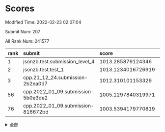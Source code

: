 # Scores

Modified Time: 2022-02-23 02:07:04

Submit Num: 207

All Rank Num: 241577

| rank |               submit               |       score        |       sigma        | pk_num |
| :--- | :--------------------------------- | :----------------- | :----------------- | :----- |
| 1    | jsonzb.test.submission_level_4     | 1013.285879124346  | 0.7923459942949429 | 4668   |
| 2    | jsonzb.test.test_1                 | 1013.1234016726919 | 0.7914847597073734 | 4662   |
| 3    | cpp.21_12_24.submission-2b2ea0d7   | 1012.310101153329  | 0.7703948541911362 | 4666   |
| 56   | cpp.2022_01_09.submission-5b0e3de2 | 1005.1297840319971 | 0.716098207360521  | 4667   |
| 76   | cpp.2022_01_09.submission-816672bd | 1003.5394179770819 | 0.7093410152980727 | 4665   |


<details>
<summary>全部</summary>

| rank |                 submit                 |       score        |       sigma        | pk_num |
| :--- | :------------------------------------- | :----------------- | :----------------- | :----- |
| 1    | jsonzb.test.submission_level_4         | 1013.285879124346  | 0.7923459942949429 | 4668   |
| 2    | jsonzb.test.test_1                     | 1013.1234016726919 | 0.7914847597073734 | 4662   |
| 3    | cpp.21_12_24.submission-2b2ea0d7       | 1012.310101153329  | 0.7703948541911362 | 4666   |
| 4    | gobigger.level_3.submission_level_3_11 | 1011.5748879552424 | 0.7684025432003346 | 4668   |
| 5    | gobigger.level_3.submission_level_3_16 | 1011.3636334064447 | 0.7700100904272151 | 4661   |
| 6    | gobigger.level_3.submission_level_3_34 | 1011.2191982859335 | 0.7897335371359364 | 4666   |
| 7    | gobigger.level_3.submission_level_3_3  | 1010.9807088789703 | 0.7767874786312753 | 4670   |
| 8    | gobigger.level_3.submission_level_3_24 | 1010.9254561523387 | 0.7562035182524132 | 4673   |
| 9    | gobigger.level_3.submission_level_3_37 | 1010.6395556367664 | 0.7675922546741906 | 4671   |
| 10   | gobigger.level_3.submission_level_3_35 | 1010.5737212008368 | 0.7479290177578011 | 4672   |
| 11   | gobigger.level_3.submission_level_3_36 | 1010.4949949701702 | 0.7482091647440317 | 4669   |
| 12   | gobigger.level_3.submission_level_3_26 | 1010.4888718720848 | 0.7762383041245366 | 4671   |
| 13   | gobigger.level_3.submission_level_3_22 | 1010.4481192478311 | 0.7576582896138514 | 4671   |
| 14   | gobigger.level_3.submission_level_3_30 | 1010.4362198238324 | 0.7767282245992948 | 4671   |
| 15   | gobigger.level_3.submission_level_3_32 | 1010.4204856282716 | 0.7384166715817836 | 4670   |
| 16   | gobigger.level_3.submission_level_3_25 | 1010.3699143884438 | 0.7584905038364109 | 4670   |
| 17   | gobigger.level_3.submission_level_3_45 | 1010.3611026703555 | 0.7689057407902159 | 4660   |
| 18   | gobigger.level_3.submission_level_3_14 | 1010.3427096052424 | 0.7598897050991659 | 4666   |
| 19   | gobigger.level_3.submission_level_3_6  | 1010.2535001856297 | 0.7647131902060105 | 4667   |
| 20   | gobigger.level_3.submission_level_3_20 | 1010.2468320057178 | 0.7599728701556393 | 4665   |
| 21   | gobigger.level_3.submission_level_3_47 | 1010.1755579760362 | 0.7644411294876886 | 4671   |
| 22   | gobigger.level_3.submission_level_3_42 | 1010.1057547262728 | 0.7617028781471411 | 4669   |
| 23   | gobigger.level_3.submission_level_3_4  | 1010.0718686237924 | 0.7538482039791994 | 4673   |
| 24   | gobigger.level_3.submission_level_3_17 | 1010.0714205063791 | 0.7877378396975449 | 4665   |
| 25   | gobigger.level_3.submission_level_3_48 | 1010.0659436809246 | 0.7694749461296588 | 4669   |
| 26   | gobigger.level_3.submission_level_3_7  | 1009.867424122013  | 0.750817591207572  | 4670   |
| 27   | gobigger.level_3.submission_level_3_19 | 1009.8656567793429 | 0.7635317466230774 | 4665   |
| 28   | gobigger.level_3.submission_level_3_13 | 1009.7924655807542 | 0.7358874558896465 | 4665   |
| 29   | gobigger.level_3.submission_level_3_31 | 1009.7766700591943 | 0.7681692364764999 | 4666   |
| 30   | gobigger.level_3.submission_level_3_41 | 1009.7502181233665 | 0.7685205421120245 | 4670   |
| 31   | gobigger.level_3.submission_level_3_2  | 1009.7233781289704 | 0.750847137435297  | 4665   |
| 32   | gobigger.level_3.submission_level_3_40 | 1009.6962021662637 | 0.7484338464673794 | 4671   |
| 33   | gobigger.level_3.submission_level_3_27 | 1009.6469340092862 | 0.7385853850191159 | 4669   |
| 34   | gobigger.level_3.submission_level_3_43 | 1009.643648537495  | 0.7744087196174234 | 4669   |
| 35   | gobigger.level_3.submission_level_3_46 | 1009.5896492237362 | 0.7372864391154373 | 4666   |
| 36   | gobigger.level_3.submission_level_3_21 | 1009.5146941656355 | 0.7457341388804833 | 4669   |
| 37   | gobigger.level_3.submission_level_3_44 | 1009.4459793551972 | 0.7523102511731747 | 4668   |
| 38   | gobigger.level_3.submission_level_3_23 | 1009.428926985463  | 0.7634069993050596 | 4668   |
| 39   | gobigger.level_3.submission_level_3_49 | 1009.3406058044319 | 0.7436672826526262 | 4662   |
| 40   | gobigger.level_3.submission_level_3_29 | 1009.3350242432367 | 0.7557425611344094 | 4671   |
| 41   | gobigger.level_3.submission_level_3_9  | 1009.318580809579  | 0.7362160474627109 | 4669   |
| 42   | gobigger.level_3.submission_level_3_5  | 1009.2900652357637 | 0.7353266215398084 | 4667   |
| 43   | gobigger.level_3.submission_level_3_1  | 1009.2455373803855 | 0.7436220669223207 | 4669   |
| 44   | gobigger.level_3.submission_level_3_15 | 1009.1787946658072 | 0.7550715561512444 | 4666   |
| 45   | gobigger.level_3.submission_level_3_33 | 1009.1571907208778 | 0.7424839046458332 | 4673   |
| 46   | gobigger.level_3.submission_level_3_18 | 1009.0961996004828 | 0.7546570067608708 | 4667   |
| 47   | gobigger.level_3.submission_level_3_10 | 1009.0669539844271 | 0.7528213141396554 | 4673   |
| 48   | gobigger.level_3.submission_level_3_28 | 1009.0599964482499 | 0.7551761590042799 | 4666   |
| 49   | gobigger.level_3.submission_level_3_0  | 1008.8522693933679 | 0.7479610082285394 | 4667   |
| 50   | gobigger.level_3.submission_level_3_8  | 1008.6178011505166 | 0.7685969170304544 | 4667   |
| 51   | gobigger.level_3.submission_level_3_38 | 1008.4920050456876 | 0.7505811511997729 | 4665   |
| 52   | gobigger.level_3.submission_level_3_39 | 1008.2812842506315 | 0.7436645154634886 | 4665   |
| 53   | gobigger.level_3.submission_level_3_12 | 1008.1268468540051 | 0.7510244052667581 | 4670   |
| 54   | gobigger.level_1.submission_level_1_27 | 1005.3604758922853 | 0.7322406624913946 | 4668   |
| 55   | gobigger.level_1.submission_level_1_32 | 1005.2863751200574 | 0.7310156536415463 | 4667   |
| 56   | cpp.2022_01_09.submission-5b0e3de2     | 1005.1297840319971 | 0.716098207360521  | 4667   |
| 57   | gobigger.level_1.submission_level_1_48 | 1004.71001148183   | 0.7097415143547735 | 4671   |
| 58   | gobigger.level_1.submission_level_1_0  | 1004.6462810647257 | 0.7267551958643736 | 4675   |
| 59   | gobigger.level_1.submission_level_1_3  | 1004.431138130959  | 0.7198149417443626 | 4665   |
| 60   | gobigger.level_1.submission_level_1_23 | 1004.301481569525  | 0.7283332225714416 | 4664   |
| 61   | gobigger.level_1.submission_level_1_5  | 1004.2823425466289 | 0.7043261166292107 | 4666   |
| 62   | gobigger.level_1.submission_level_1_33 | 1004.2079876762645 | 0.7040640622595089 | 4667   |
| 63   | gobigger.level_1.submission_level_1_28 | 1004.179750345335  | 0.7113328526407914 | 4669   |
| 64   | gobigger.level_1.submission_level_1_31 | 1004.0522693927281 | 0.7235888072010802 | 4664   |
| 65   | gobigger.level_1.submission_level_1_17 | 1004.0100722631626 | 0.7281945791233259 | 4665   |
| 66   | gobigger.level_1.submission_level_1_19 | 1003.9624381430052 | 0.7227771792312064 | 4670   |
| 67   | gobigger.level_1.submission_level_1_46 | 1003.9365374653422 | 0.7278169375426798 | 4671   |
| 68   | gobigger.level_1.submission_level_1_36 | 1003.9280377110873 | 0.7107069507172482 | 4671   |
| 69   | gobigger.level_1.submission_level_1_41 | 1003.916068970685  | 0.7131151488511994 | 4669   |
| 70   | gobigger.level_1.submission_level_1_20 | 1003.8081911019349 | 0.7128283701220818 | 4671   |
| 71   | gobigger.level_1.submission_level_1_49 | 1003.8043983294543 | 0.7223022222989428 | 4667   |
| 72   | gobigger.level_1.submission_level_1_15 | 1003.7743752943031 | 0.7090385686062403 | 4663   |
| 73   | gobigger.level_1.submission_level_1_2  | 1003.7572218026281 | 0.6987629598453112 | 4668   |
| 74   | gobigger.level_1.submission_level_1_13 | 1003.7496121377443 | 0.707332491164891  | 4670   |
| 75   | gobigger.level_1.submission_level_1_37 | 1003.6945638640939 | 0.7248124695251442 | 4668   |
| 76   | cpp.2022_01_09.submission-816672bd     | 1003.5394179770819 | 0.7093410152980727 | 4665   |
| 77   | gobigger.level_1.submission_level_1_25 | 1003.5280498773747 | 0.7219601636834059 | 4670   |
| 78   | gobigger.level_1.submission_level_1_9  | 1003.5276143648391 | 0.7278253105954842 | 4667   |
| 79   | gobigger.level_1.submission_level_1_18 | 1003.4014883994398 | 0.7183619146365519 | 4668   |
| 80   | gobigger.level_1.submission_level_1_6  | 1003.3674361012102 | 0.7214239376359384 | 4673   |
| 81   | gobigger.level_1.submission_level_1_1  | 1003.3005756583136 | 0.7214726689180325 | 4669   |
| 82   | gobigger.level_1.submission_level_1_7  | 1003.2574731535943 | 0.7224437750868425 | 4671   |
| 83   | gobigger.level_1.submission_level_1_22 | 1003.2434970858216 | 0.71919220196403   | 4666   |
| 84   | gobigger.level_1.submission_level_1_30 | 1003.1986131564275 | 0.7165569203458148 | 4670   |
| 85   | gobigger.level_1.submission_level_1_14 | 1003.1955229061166 | 0.7168531953693122 | 4665   |
| 86   | gobigger.level_1.submission_level_1_26 | 1003.1722208962972 | 0.703458740428404  | 4665   |
| 87   | gobigger.level_1.submission_level_1_12 | 1003.1548252805724 | 0.7201195146505834 | 4664   |
| 88   | gobigger.level_1.submission_level_1_16 | 1003.1418507409722 | 0.7132147799589135 | 4667   |
| 89   | gobigger.level_1.submission_level_1_4  | 1003.0665459747354 | 0.7045957564656928 | 4669   |
| 90   | gobigger.level_1.submission_level_1_8  | 1003.0442913759548 | 0.7194965299309148 | 4663   |
| 91   | gobigger.level_1.submission_level_1_40 | 1002.9866901868385 | 0.7206202133619056 | 4667   |
| 92   | gobigger.level_1.submission_level_1_34 | 1002.9863441508896 | 0.7121125472913764 | 4672   |
| 93   | gobigger.level_1.submission_level_1_43 | 1002.8627535021577 | 0.723016247197307  | 4673   |
| 94   | gobigger.level_1.submission_level_1_47 | 1002.7168556983476 | 0.7148046522811439 | 4664   |
| 95   | gobigger.level_1.submission_level_1_29 | 1002.7157957620184 | 0.7183214034579509 | 4672   |
| 96   | gobigger.level_1.submission_level_1_21 | 1002.6751913405277 | 0.7151075415237745 | 4666   |
| 97   | gobigger.level_1.submission_level_1_35 | 1002.6640250334474 | 0.7177502240580635 | 4669   |
| 98   | gobigger.level_1.submission_level_1_38 | 1002.6521507173358 | 0.712774250798478  | 4672   |
| 99   | gobigger.level_1.submission_level_1_44 | 1002.4735465965622 | 0.7091874774252035 | 4667   |
| 100  | gobigger.level_1.submission_level_1_24 | 1002.391765007896  | 0.7256823556241923 | 4672   |
| 101  | gobigger.level_1.submission_level_1_42 | 1002.2849049475876 | 0.7166381429656824 | 4671   |
| 102  | gobigger.level_1.submission_level_1_11 | 1002.2420153005148 | 0.7167333385332522 | 4667   |
| 103  | gobigger.level_1.submission_level_1_39 | 1002.2109518292284 | 0.7135696396305364 | 4668   |
| 104  | gobigger.level_1.submission_level_1_10 | 1001.7840434704206 | 0.7019879914988665 | 4676   |
| 105  | gobigger.level_1.submission_level_1_45 | 1000.7995987169531 | 0.7248679693961512 | 4671   |
| 106  | gobigger.random.submission_random_11   | 997.9859130681635  | 0.70309320612097   | 4666   |
| 107  | gobigger.random.submission_random_18   | 997.7481624038643  | 0.7081324570671256 | 4670   |
| 108  | gobigger.random.submission_random_42   | 997.698493775736   | 0.7152555545530696 | 4665   |
| 109  | gobigger.random.submission_random_30   | 997.2567071453108  | 0.6997349401547223 | 4669   |
| 110  | gobigger.random.submission_random_3    | 997.0371521351641  | 0.7093241773131873 | 4660   |
| 111  | gobigger.random.submission_random_5    | 996.6967142617935  | 0.7116563742368631 | 4670   |
| 112  | gobigger.random.submission_random_10   | 996.5060239410367  | 0.7000295520843657 | 4671   |
| 113  | gobigger.random.submission_random_44   | 996.467229281983   | 0.6940728595151908 | 4668   |
| 114  | gobigger.random.submission_random_8    | 996.4573685962115  | 0.7231682484122912 | 4664   |
| 115  | gobigger.random.submission_random_2    | 996.3784859490454  | 0.7178118563634139 | 4668   |
| 116  | gobigger.random.submission_random_19   | 996.3200938797996  | 0.7088499237502476 | 4666   |
| 117  | gobigger.random.submission_random_36   | 996.2967942922267  | 0.7023150552742807 | 4663   |
| 118  | gobigger.random.submission_random_22   | 996.2918071674367  | 0.7075119053588134 | 4668   |
| 119  | gobigger.random.submission_random_23   | 996.2587283223347  | 0.7154692888643873 | 4666   |
| 120  | gobigger.random.submission_random_41   | 996.2526970042835  | 0.7085251138371885 | 4667   |
| 121  | gobigger.random.submission_random_48   | 996.1356790395944  | 0.6997754493503664 | 4675   |
| 122  | gobigger.random.submission_random_9    | 996.1296240710071  | 0.7057044961674425 | 4669   |
| 123  | gobigger.random.submission_random_37   | 996.1011578050228  | 0.7091174346816237 | 4666   |
| 124  | gobigger.random.submission_random_12   | 996.0867951432025  | 0.7167490565516672 | 4672   |
| 125  | gobigger.random.submission_random_24   | 995.9922581796349  | 0.7308697205637916 | 4668   |
| 126  | gobigger.random.submission_random_38   | 995.9912653535922  | 0.6992714992324949 | 4661   |
| 127  | gobigger.random.submission_random_32   | 995.9730766439623  | 0.7027633272931111 | 4665   |
| 128  | gobigger.random.submission_random_4    | 995.9552574680384  | 0.7159547194430549 | 4666   |
| 129  | gobigger.random.submission_random_0    | 995.925620601035   | 0.7237226064570342 | 4671   |
| 130  | gobigger.random.submission_random_43   | 995.9112231245678  | 0.7073055108994568 | 4663   |
| 131  | gobigger.random.submission_random_45   | 995.8992485879596  | 0.7082516084271887 | 4670   |
| 132  | gobigger.random.submission_random_6    | 995.8743774414971  | 0.7050308689681631 | 4668   |
| 133  | gobigger.random.submission_random_46   | 995.7695806270134  | 0.7086653230794395 | 4666   |
| 134  | gobigger.random.submission_random_1    | 995.7364005299762  | 0.7127707799621776 | 4669   |
| 135  | gobigger.random.submission_random_21   | 995.7157324796269  | 0.7180548051235226 | 4666   |
| 136  | gobigger.random.submission_random_17   | 995.710901737982   | 0.7104708492297666 | 4670   |
| 137  | gobigger.random.submission_random_29   | 995.6632157687824  | 0.7009791473537188 | 4669   |
| 138  | gobigger.random.submission_random_47   | 995.6301573175422  | 0.6978834319286755 | 4669   |
| 139  | gobigger.random.submission_random_15   | 995.5727568949667  | 0.7115911166134242 | 4673   |
| 140  | gobigger.random.submission_random_39   | 995.5252368107369  | 0.7140501010962085 | 4667   |
| 141  | gobigger.random.submission_random_27   | 995.522896880142   | 0.7206332737397926 | 4669   |
| 142  | gobigger.random.submission_random_40   | 995.3602519226301  | 0.7060530785780527 | 4674   |
| 143  | gobigger.random.submission_random_7    | 995.3582720856965  | 0.7198579254643281 | 4665   |
| 144  | gobigger.random.submission_random_20   | 995.282658857321   | 0.7297721206234419 | 4663   |
| 145  | gobigger.random.submission_random_26   | 995.2590138485816  | 0.7270450490822034 | 4664   |
| 146  | gobigger.random.submission_random_14   | 995.1865059518497  | 0.7085350995517676 | 4672   |
| 147  | gobigger.random.submission_random_16   | 995.1848685819559  | 0.7159141182886236 | 4670   |
| 148  | gobigger.random.submission_random_35   | 995.1705565405867  | 0.6991113697335172 | 4669   |
| 149  | gobigger.random.submission_random_49   | 995.075299159097   | 0.7107416272547091 | 4667   |
| 150  | gobigger.random.submission_random_31   | 994.857824591117   | 0.7279778381717172 | 4667   |
| 151  | gobigger.random.submission_random_25   | 994.8467659096584  | 0.7083611923600787 | 4665   |
| 152  | gobigger.random.submission_random_33   | 994.7895476426093  | 0.7122964462038911 | 4672   |
| 153  | gobigger.random.submission_random_34   | 994.35492828732    | 0.7057436280020514 | 4667   |
| 154  | gobigger.random.submission_random_28   | 994.2695266824697  | 0.7307967832291635 | 4664   |
| 155  | gobigger.random.submission_random_13   | 994.1694641890318  | 0.7024864209307975 | 4670   |
| 156  | gobigger.level_2.submission_level_2_25 | 993.9367551743351  | 0.7292277093798467 | 4671   |
| 157  | gobigger.level_2.submission_level_2_36 | 993.8897446206809  | 0.7240448305964363 | 4670   |
| 158  | gobigger.level_2.submission_level_2_22 | 993.8202136308482  | 0.7617485627690875 | 4673   |
| 159  | gobigger.level_2.submission_level_2_43 | 993.7166315326934  | 0.7383743945691557 | 4667   |
| 160  | gobigger.level_2.submission_level_2_33 | 993.6191828365874  | 0.7334587264582331 | 4669   |
| 161  | gobigger.level_2.submission_level_2_21 | 993.5928847106622  | 0.7210718310412649 | 4669   |
| 162  | gobigger.level_2.submission_level_2_1  | 993.5149662210246  | 0.7269353311519235 | 4664   |
| 163  | gobigger.level_2.submission_level_2_20 | 993.4384720617849  | 0.7465106457132193 | 4671   |
| 164  | gobigger.level_2.submission_level_2_4  | 993.2599827756004  | 0.7278410437213041 | 4668   |
| 165  | gobigger.level_2.submission_level_2_3  | 993.0957667240435  | 0.7376860131714655 | 4667   |
| 166  | gobigger.level_2.submission_level_2_30 | 992.9295704452275  | 0.7373248604676529 | 4674   |
| 167  | gobigger.level_2.submission_level_2_11 | 992.8686117372035  | 0.7340020662344414 | 4668   |
| 168  | gobigger.level_2.submission_level_2_17 | 992.7921457971106  | 0.7710697817725903 | 4660   |
| 169  | gobigger.level_2.submission_level_2_7  | 992.6023748014335  | 0.7421169942818829 | 4668   |
| 170  | gobigger.level_2.submission_level_2_34 | 992.5615384162184  | 0.7518705795526156 | 4661   |
| 171  | gobigger.level_2.submission_level_2_23 | 992.356454918327   | 0.7263693611352142 | 4668   |
| 172  | gobigger.level_2.submission_level_2_46 | 992.3239500078319  | 0.7372261182482923 | 4671   |
| 173  | gobigger.level_2.submission_level_2_6  | 992.3222429326845  | 0.7433858627311882 | 4668   |
| 174  | gobigger.level_2.submission_level_2_14 | 992.2552327033011  | 0.7432464600357096 | 4669   |
| 175  | gobigger.level_2.submission_level_2_35 | 992.2436690646658  | 0.7538370716591822 | 4670   |
| 176  | gobigger.level_2.submission_level_2_16 | 992.2298991155865  | 0.7297064657779171 | 4667   |
| 177  | gobigger.level_2.submission_level_2_42 | 992.2292349113166  | 0.7668756076599278 | 4668   |
| 178  | gobigger.level_2.submission_level_2_15 | 992.227260192375   | 0.7464763887738404 | 4673   |
| 179  | gobigger.level_2.submission_level_2_5  | 992.1853778703362  | 0.7409028100295304 | 4672   |
| 180  | gobigger.level_2.submission_level_2_27 | 992.1784934289702  | 0.7550950390311125 | 4672   |
| 181  | gobigger.level_2.submission_level_2_2  | 992.1304840871079  | 0.7362975682476118 | 4668   |
| 182  | gobigger.level_2.submission_level_2_0  | 992.1072851183656  | 0.739644770416624  | 4666   |
| 183  | gobigger.level_2.submission_level_2_18 | 992.0264859814658  | 0.7477097527065658 | 4661   |
| 184  | gobigger.level_2.submission_level_2_10 | 992.0193525239396  | 0.7683434062052451 | 4668   |
| 185  | gobigger.level_2.submission_level_2_12 | 992.004568533874   | 0.7721578137079977 | 4677   |
| 186  | gobigger.level_2.submission_level_2_37 | 991.9880770373398  | 0.7373943926945219 | 4670   |
| 187  | gobigger.level_2.submission_level_2_39 | 991.9420268037     | 0.7467746787873033 | 4663   |
| 188  | gobigger.level_2.submission_level_2_32 | 991.8995234632883  | 0.7589499907994772 | 4672   |
| 189  | gobigger.level_2.submission_level_2_24 | 991.80246260032    | 0.7424721486703232 | 4671   |
| 190  | gobigger.level_2.submission_level_2_49 | 991.7094489724328  | 0.7345800650603485 | 4667   |
| 191  | gobigger.level_2.submission_level_2_29 | 991.7031089019398  | 0.7387877439517943 | 4669   |
| 192  | gobigger.level_2.submission_level_2_45 | 991.6146770315333  | 0.7472796058214951 | 4670   |
| 193  | gobigger.level_2.submission_level_2_41 | 991.5148243408876  | 0.7602132847015715 | 4669   |
| 194  | gobigger.level_2.submission_level_2_28 | 991.4967168436997  | 0.7478978505183114 | 4673   |
| 195  | gobigger.level_2.submission_level_2_13 | 991.4055963601911  | 0.7558809901206652 | 4673   |
| 196  | gobigger.level_2.submission_level_2_31 | 991.3794006127704  | 0.7587314371345627 | 4668   |
| 197  | gobigger.level_2.submission_level_2_40 | 991.3105150008324  | 0.7652831777039759 | 4671   |
| 198  | gobigger.level_2.submission_level_2_48 | 991.2870763592983  | 0.7482182626499614 | 4672   |
| 199  | gobigger.level_2.submission_level_2_47 | 991.1722997170649  | 0.7604605044131725 | 4669   |
| 200  | gobigger.level_2.submission_level_2_38 | 991.0979897455422  | 0.756934068790192  | 4667   |
| 201  | gobigger.level_2.submission_level_2_8  | 991.0911046319134  | 0.7583425881271225 | 4669   |
| 202  | gobigger.level_2.submission_level_2_9  | 990.8603795497627  | 0.7442016908446872 | 4667   |
| 203  | gobigger.level_2.submission_level_2_26 | 990.7838909606089  | 0.7681773936594319 | 4663   |
| 204  | gobigger.level_2.submission_level_2_19 | 990.7785321589247  | 0.7563187553217261 | 4666   |
| 205  | gobigger.level_2.submission_level_2_44 | 990.6293181806238  | 0.7470691171977274 | 4666   |
| 206  | gobigger.none.submission_none_0        | 978.3965670686309  | 1.2551052074739597 | 4669   |
| 207  | gobigger.none.submission_none_1        | 976.0134161792381  | 1.449120368919681  | 4670   |

</details>